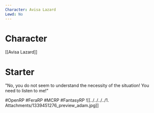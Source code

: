 ```yaml
---
Character: Avisa Lazard
Lewd: No
---
```

# Character
[[Avisa Lazard]]

# Starter
"No, you do not seem to understand the necessity of the situation! You need to listen to me!"

#OpenRP #FeraRP #MCRP #FantasyRP 
![[../../../../1. Attachments/1339451276_preview_adam.jpg]]